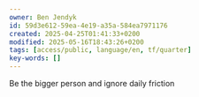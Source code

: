 ```yaml
---
owner: Ben Jendyk
id: 59d3e612-59ea-4e19-a35a-584ea7971176
created: 2025-04-25T01:41:33+0200
modified: 2025-05-16T18:43:26+0200
tags: [access/public, language/en, tf/quarter]
key-words: []
---
```


Be the bigger person and ignore daily friction 